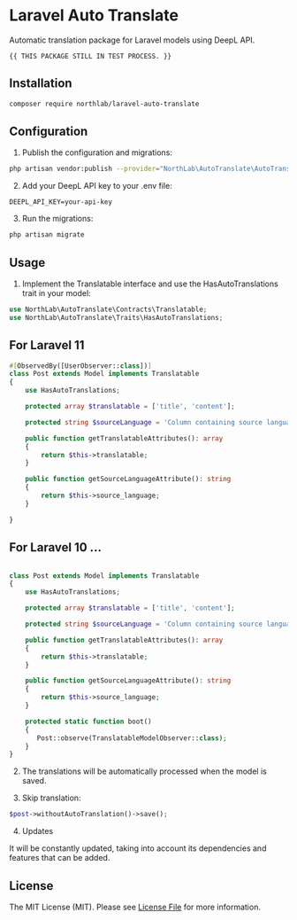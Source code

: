 # Laravel Auto Translate

Automatic translation package for Laravel models using DeepL API. 

```env
{{ THIS PACKAGE STILL IN TEST PROCESS. }}
```

## Installation

```bash
composer require northlab/laravel-auto-translate
```

## Configuration

1. Publish the configuration and migrations:
```bash
php artisan vendor:publish --provider="NorthLab\AutoTranslate\AutoTranslateServiceProvider"
```

2. Add your DeepL API key to your .env file:
```env
DEEPL_API_KEY=your-api-key
```

3. Run the migrations:
```bash
php artisan migrate
```

## Usage

1. Implement the Translatable interface and use the HasAutoTranslations trait in your model:

```php
use NorthLab\AutoTranslate\Contracts\Translatable;
use NorthLab\AutoTranslate\Traits\HasAutoTranslations;
```
## For Laravel 11 
```php
#[ObservedBy([UserObserver::class])]
class Post extends Model implements Translatable
{
    use HasAutoTranslations;

    protected array $translatable = ['title', 'content'];

    protected string $sourceLanguage = 'Column containing source language'

    public function getTranslatableAttributes(): array
    {
        return $this->translatable;
    }

    public function getSourceLanguageAttribute(): string
    {
        return $this->source_language;
    }

}
```
## For Laravel 10 ...
```php

class Post extends Model implements Translatable
{
    use HasAutoTranslations;

    protected array $translatable = ['title', 'content'];

    protected string $sourceLanguage = 'Column containing source language'

    public function getTranslatableAttributes(): array
    {
        return $this->translatable;
    }

    public function getSourceLanguageAttribute(): string
    {
        return $this->source_language;
    }

    protected static function boot()
    {
       Post::observe(TranslatableModelObserver::class);
    }
}
```
2. The translations will be automatically processed when the model is saved.

3. Skip translation:

```php
$post->withoutAutoTranslation()->save();
```
4. Updates

It will be constantly updated, taking into account its dependencies and features that can be added.

## License

The MIT License (MIT). Please see [License File](LICENSE.md) for more information.
